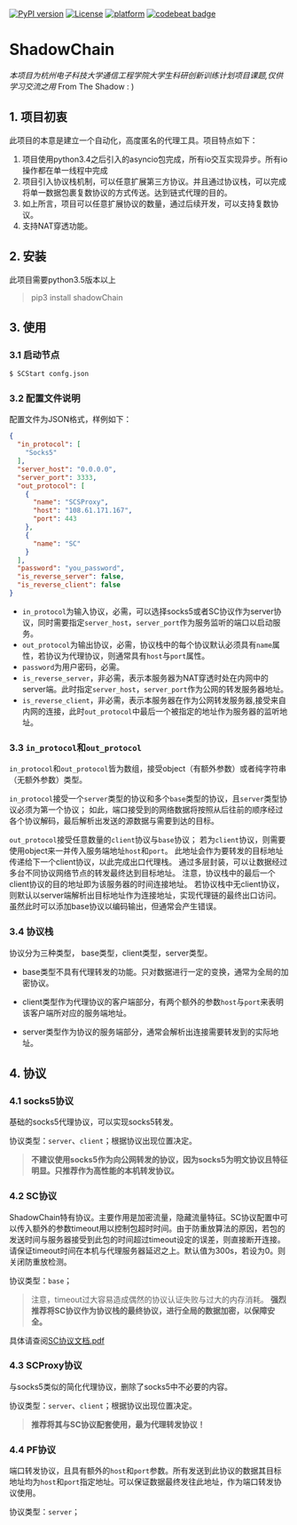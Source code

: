 [![PyPI version](https://img.shields.io/pypi/v/shadowChain.svg)](https://pypi.python.org/pypi/shadowChain)
[![License](https://img.shields.io/pypi/l/shadowChain.svg)](https://pypi.python.org/pypi/shadowChain)
[![platform](https://img.shields.io/badge/platform-linux%7Cosx-lightgrey.svg)](https://pypi.python.org/pypi/shadowChain)
[![codebeat badge](https://codebeat.co/badges/f62494b2-2d46-494e-a6a5-6fe264eb72bb)](https://codebeat.co/projects/github-com-zh-explorer-shadowchain-master)

# ShadowChain
*本项目为杭州电子科技大学通信工程学院大学生科研创新训练计划项目课题,仅供学习交流之用*
From The Shadow  : )

## 1. 项目初衷
此项目的本意是建立一个自动化，高度匿名的代理工具。项目特点如下：
1. 项目使用python3.4之后引入的asyncio包完成，所有io交互实现异步。所有io操作都在单一线程中完成
2. 项目引入协议栈机制，可以任意扩展第三方协议。并且通过协议栈，可以完成将单一数据包裹复数协议的方式传送。达到链式代理的目的。
3. 如上所言，项目可以任意扩展协议的数量，通过后续开发，可以支持复数协议。
4. 支持NAT穿透功能。

## 2. 安装
此项目需要python3.5版本以上

> pip3 install shadowChain

## 3. 使用
### 3.1 启动节点

```bash
$ SCStart confg.json
```

### 3.2 配置文件说明

配置文件为JSON格式，样例如下：
```json
{
  "in_protocol": [
    "Socks5"
  ],
  "server_host": "0.0.0.0",
  "server_port": 3333,
  "out_protocol": [
    {
      "name": "SCSProxy",
      "host": "108.61.171.167",
      "port": 443
    },
    {
      "name": "SC"
    }
  ],
  "password": "you_password",
  "is_reverse_server": false,
  "is_reverse_client": false
}
```

- `in_protocol`为输入协议，必需，可以选择socks5或者SC协议作为server协议，同时需要指定`server_host`，`server_port`作为服务监听的端口以启动服务。
- `out_protocol`为输出协议，必需，协议栈中的每个协议默认必须具有`name`属性，若协议为代理协议，则通常具有`host`与`port`属性。
- `password`为用户密码，必需。
- `is_reverse_server`，非必需，表示本服务器为NAT穿透时处在内网中的server端。此时指定`server_host`，`server_port`作为公网的转发服务器地址。
- `is_reverse_client`，非必需，表示本服务器在作为公网转发服务器,接受来自内网的连接，此时`out_protocol`中最后一个被指定的地址作为服务器的监听地址。

### 3.3 `in_protocol`和`out_protocol`

`in_protocol`和`out_protocol`皆为数组，接受object（有额外参数）或者纯字符串（无额外参数）类型。

`in_protocol`接受一个`server`类型的协议和多个`base`类型的协议，且`server`类型协议必须为第一个协议；
如此，端口接受到的网络数据将按照从后往前的顺序经过各个协议解码，最后解析出发送的源数据与需要到达的目标。

`out_protocol`接受任意数量的`client`协议与`base`协议；
若为`client`协议，则需要使用object来一并传入服务端地址`host`和`port`。
此地址会作为要转发的目标地址传递给下一个client协议，以此完成出口代理栈。
通过多层封装，可以让数据经过多台不同协议网络节点的转发最终达到目标地址。
注意，协议栈中的最后一个client协议的目的地址即为该服务器的时间连接地址。
若协议栈中无client协议，则默认以server端解析出目标地址作为连接地址，实现代理链的最终出口访问。
虽然此时可以添加base协议以编码输出，但通常会产生错误。

### 3.4 协议栈
协议分为三种类型， base类型，client类型，server类型。

- base类型不具有代理转发的功能。只对数据进行一定的变换，通常为全局的加密协议。

- client类型作为代理协议的客户端部分，有两个额外的参数`host`与`port`来表明该客户端所对应的服务端地址。

- server类型作为协议的服务端部分，通常会解析出连接需要转发到的实际地址。

## 4. 协议

### 4.1 socks5协议
基础的socks5代理协议，可以实现socks5转发。

协议类型：`server`、`client`；根据协议出现位置决定。

> **不建议使用socks5作为向公网转发的协议，因为socks5为明文协议且特征明显。只推荐作为高性能的本机转发协议。**

### 4.2 SC协议
ShadowChain特有协议。主要作用是加密流量，隐藏流量特征。SC协议配置中可以传入额外的参数timeout用以控制包超时时间。由于防重放算法的原因，若包的发送时间与服务器接受到此包的时间超过timeout设定的误差，则直接断开连接。请保证timeout时间在本机与代理服务器延迟之上。默认值为300s，若设为0。则关闭防重放检测。

协议类型：`base`；

> 注意，timeout过大容易造成偶然的协议认证失败与过大的内存消耗。
> **强烈推荐将SC协议作为协议栈的最终协议，进行全局的数据加密，以保障安全。**

具体请查阅[SC协议文档.pdf](https://github.com/LiGhT1EsS/shadowChain/blob/master/SC%E5%8D%8F%E8%AE%AE%E6%96%87%E6%A1%A3.pdf)

### 4.3 SCProxy协议
与socks5类似的简化代理协议，删除了socks5中不必要的内容。

协议类型：`server`、`client`；根据协议出现位置决定。

> **推荐将其与SC协议配套使用，最为代理转发协议！**

### 4.4 PF协议
端口转发协议，且具有额外的`host`和`port`参数。所有发送到此协议的数据其目标地址均为`host`和`port`指定地址。可以保证数据最终发往此地址，作为端口转发协议使用。

协议类型：`server`；
